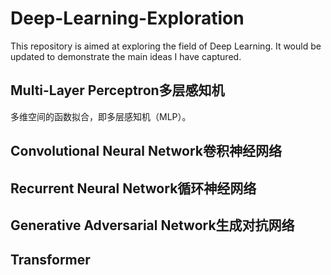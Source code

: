 # Deep-Learning-Exploration

This repository is aimed at exploring the field of Deep Learning. It would be updated to demonstrate the main ideas I have captured.

## Multi-Layer Perceptron多层感知机

多维空间的函数拟合，即多层感知机（MLP）。

## Convolutional Neural Network卷积神经网络

## Recurrent Neural Network循环神经网络

## Generative Adversarial Network生成对抗网络

## Transformer
